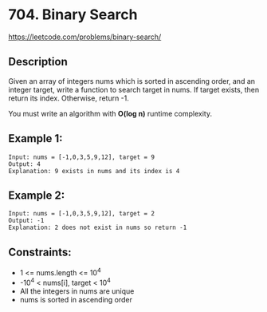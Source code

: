 # 704. Binary Search

https://leetcode.com/problems/binary-search/

## Description

Given an array of integers nums which is sorted in ascending order, and an integer target, write a function to search target in nums. If target exists, then return its index. Otherwise, return -1.

You must write an algorithm with **O(log n)** runtime complexity.


## Example 1:

    Input: nums = [-1,0,3,5,9,12], target = 9
    Output: 4
    Explanation: 9 exists in nums and its index is 4

## Example 2:

    Input: nums = [-1,0,3,5,9,12], target = 2
    Output: -1
    Explanation: 2 does not exist in nums so return -1


## Constraints:

- 1 <= nums.length <= 10<sup>4</sup>
- -10<sup>4</sup> < nums[i], target < 10<sup>4</sup>
- All the integers in nums are unique
- nums is sorted in ascending order